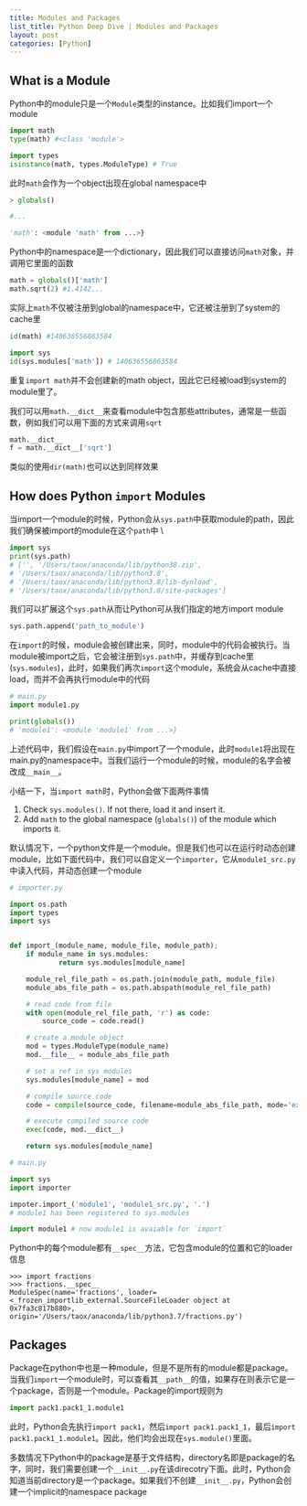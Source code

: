 ```yaml
---
title: Modules and Packages
list_title: Python Deep Dive | Modules and Packages
layout: post
categories: [Python]
---
```


## What is a Module

Python中的module只是一个`Module`类型的instance。比如我们import一个module

```python
import math
type(math) #<class 'module'>

import types
isinstance(math, types.ModuleType) # True
```
此时`math`会作为一个object出现在global namespace中

```python
> globals()

#...

'math': <module 'math' from ...>}
```
Python中的namespace是一个dictionary，因此我们可以直接访问`math`对象，并调用它里面的函数

```python
math = globals()['math']
math.sqrt(2) #1.4142...
```
实际上`math`不仅被注册到global的namespace中，它还被注册到了system的cache里

```python
id(math) #140636556863584

import sys
id(sys.modules['math']) # 140636556863584
```

重复`import math`并不会创建新的math object，因此它已经被load到system的module里了。

我们可以用`math.__dict__`来查看module中包含那些attributes，通常是一些函数，例如我们可以用下面的方式来调用`sqrt`

```python
math.__dict__
f = math.__dict__['sqrt']
```
类似的使用`dir(math)`也可以达到同样效果

## How does Python `import` Modules

当import一个module的时候，Python会从`sys.path`中获取module的path，因此我们确保被import的module在这个`path`中
\
```python
import sys
print(sys.path)
# ['', '/Users/taox/anaconda/lib/python38.zip',
# '/Users/taox/anaconda/lib/python3.8',
# '/Users/taox/anaconda/lib/python3.8/lib-dynload',
# '/Users/taox/anaconda/lib/python3.8/site-packages']
```
我们可以扩展这个`sys.path`从而让Python可从我们指定的地方import module

```python
sys.path.append('path_to_module')
```

在`import`的时候，module会被创建出来，同时，module中的代码会被执行。当module被import之后，它会被注册到`sys.path`中，并缓存到cache里(`sys.modules`)，此时，如果我们再次`import`这个module，系统会从cache中直接load，而并不会再执行module中的代码

```python
# main.py
import module1.py

print(globals())
# 'module1': <module 'module1' from ...>}
```
上述代码中，我们假设在`main.py`中import了一个module，此时`module1`将出现在main.py的namespace中。当我们运行一个module的时候，module的名字会被改成`__main__`。

小结一下，当`import math`时，Python会做下面两件事情

1. Check `sys.modules()`. If not there, load it and insert it.
2. Add `math` to the global namespace (`globals()`) of the module which imports it.

默认情况下，一个python文件是一个module。但是我们也可以在运行时动态创建module，比如下面代码中，我们可以自定义一个`importer`，它从`module1_src.py`中读入代码，并动态创建一个module

```python
# importer.py

import os.path
import types
import sys


def import_(module_name, module_file, module_path);
    if module_name in sys.modules:
            return sys.modules[module_name]

    module_rel_file_path = os.path.join(module_path, module_file)
    module_abs_file_path = os.path.abspath(module_rel_file_path)

    # read code from file
    with open(module_rel_file_path, 'r') as code:
        source_code = code.read()

    # create a module object
    mod = types.ModuleType(module_name)
    mod.__file__ = module_abs_file_path

    # set a ref in sys modules
    sys.modules[module_name] = mod

    # compile source code
    code = compile(source_code, filename=module_abs_file_path, mode='exec')

    # execute compiled source code
    exec(code, mod.__dict__)

    return sys.modules[module_name]

# main.py

import sys
import importer

impoter.import_('module1', 'module1_src.py', '.')
# module1 has been registered to sys.modules

import module1 # now module1 is avaiable for `import`
```

Python中的每个module都有`__spec__`方法，它包含module的位置和它的loader信息

```shell
>>> import fractions
>>> fractions.__spec__
ModuleSpec(name='fractions', loader=<_frozen_importlib_external.SourceFileLoader object at 0x7fa3c817b880>, origin='/Users/taox/anaconda/lib/python3.7/fractions.py')
```
## Packages

Package在python中也是一种module，但是不是所有的module都是package。当我们`import`一个module时，可以查看其`__path__`的值，如果存在则表示它是一个package，否则是一个module。Package的import规则为

```python
import pack1.pack1_1.module1
```
此时，Python会先执行`import pack1`，然后`import pack1.pack1_1`，最后`import pack1.pack1_1.module1`。因此，他们均会出现在`sys.module()`里面。

多数情况下Python中的package是基于文件结构，directory名即是package的名字，同时，我们需要创建一个`__init__.py`在该direcotry下面。此时，Python会知道当前directory是一个package。如果我们不创建`__init__.py`，Python会创建一个implicit的namespace package